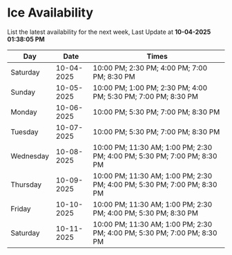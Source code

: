 # Ice Availability

List the latest availability for the next week, Last Update at **10-04-2025 01:38:05 PM**

| Day         | Date        | Times       |
| ----------- | ----------- | ----------- |
|Saturday|10-04-2025|10:00 PM; 2:30 PM; 4:00 PM; 7:00 PM; 8:30 PM|
|Sunday|10-05-2025|10:00 PM; 1:00 PM; 2:30 PM; 4:00 PM; 5:30 PM; 7:00 PM; 8:30 PM|
|Monday|10-06-2025|10:00 PM; 5:30 PM; 7:00 PM; 8:30 PM|
|Tuesday|10-07-2025|10:00 PM; 5:30 PM; 7:00 PM; 8:30 PM|
|Wednesday|10-08-2025|10:00 PM; 11:30 AM; 1:00 PM; 2:30 PM; 4:00 PM; 5:30 PM; 7:00 PM; 8:30 PM|
|Thursday|10-09-2025|10:00 PM; 11:30 AM; 1:00 PM; 2:30 PM; 4:00 PM; 5:30 PM; 7:00 PM; 8:30 PM|
|Friday|10-10-2025|10:00 PM; 11:30 AM; 1:00 PM; 2:30 PM; 4:00 PM; 5:30 PM; 8:30 PM|
|Saturday|10-11-2025|10:00 PM; 11:30 AM; 1:00 PM; 2:30 PM; 4:00 PM; 5:30 PM; 7:00 PM; 8:30 PM|
